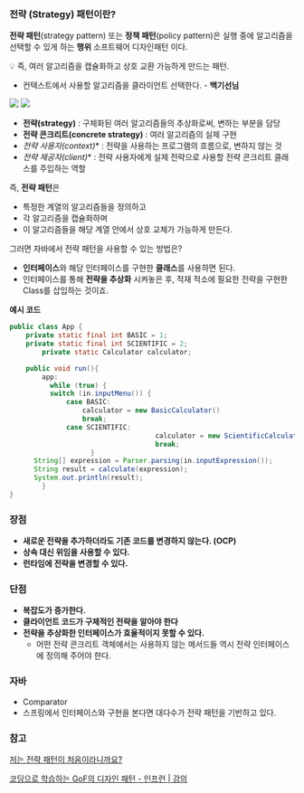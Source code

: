 ### 전략 (Strategy) 패턴이란?

**전략 패턴**(strategy pattern) 또는 **정책 패턴**(policy pattern)은 실행 중에 알고리즘을 선택할 수 있게 하는 **행위** 소프트웨어 디자인패턴 이다.

💡  즉, 여러 알고리즘을 캡슐화하고 상호 교환 가능하게 만드는 패턴.

- 컨텍스트에서 사용할 알고리즘을 클라이언트 선택한다. - **백기선님**

<img src="https://images.velog.io/images/y_dragonrise/post/01b02920-5e7d-4a90-b5be-7cdfe0f6091d/image.png">
<img src="https://upload.wikimedia.org/wikipedia/commons/4/45/W3sDesign_Strategy_Design_Pattern_UML.jpg">

- **전략(strategy)** : 구체화된 여러 알고리즘들의 추상화로써, 변하는 부분을 담당
- **전략 콘크리트(concrete strategy)** : 여러 알고리즘의 실제 구현
- **전략 사용자*(context)** : 전략을 사용하는 프로그램의 흐름으로, 변하지 않는 것
- **전략 제공자*(client)** : 전략 사용자에게 실제 전략으로 사용할 전략 콘크리트 클래스를 주입하는 역할

즉, **전략 패턴**은

- 특정한 계열의 알고리즘들을 정의하고
- 각 알고리즘을 캡슐화하며
- 이 알고리즘들을 해당 계열 안에서 상호 교체가 가능하게 만든다.

그러면 자바에서 전략 패턴을 사용할 수 있는 방법은?

- **인터페이스**와 해당 인터페이스를 구현한 **클래스**를 사용하면 된다.
- 인터페이스를 통해 **전략을 추상화** 시켜놓은 후, 적재 적소에 필요한 전략을 구현한 Class를 삽입하는 것이죠.

**예시 코드**

```java
public class App {
    private static final int BASIC = 1;
    private static final int SCIENTIFIC = 2;
		private static Calculator calculator;

    public void run(){
        app:
	      while (true) {
          switch (in.inputMenu()) {
              case BASIC:
                  calculator = new BasicCalculator()
                  break;
              case SCIENTIFIC:
									calculator = new ScientificCalculator()
									break;
					}
      String[] expression = Parser.parsing(in.inputExpression());
      String result = calculate(expression);
      System.out.println(result);
		}
}
```

### 장점

- **새로운 전략을 추가하더라도 기존 코드를 변경하지 않는다. (OCP)**
- **상속 대신 위임을 사용할 수 있다.**
- **런타임에 전략을 변경할 수 있다.**

### 단점

- **복잡도가 증가한다.**
- **클라이언트 코드가 구체적인 전략을 알아야 한다**
- **전략을 추상화한 인터페이스가 효율적이지 못할 수 있다.**
    - 어떤 전략 콘크리트 객체에서는 사용하지 않는 메서드들 역시 전략 인터페이스에 정의해 주어야 한다.

### 자바

- Comparator
- 스프링에서 인터페이스와 구현을 본다면 대다수가 전략 패턴을 기반하고 있다.

### 참고

[저는 전략 패턴이 처음이라니까요?](https://joel-dev.site/75)

[코딩으로 학습하는 GoF의 디자인 패턴 - 인프런 | 강의](https://www.inflearn.com/course/%EB%94%94%EC%9E%90%EC%9D%B8-%ED%8C%A8%ED%84%B4)
